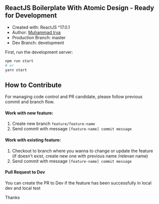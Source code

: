 ## ReactJS Boilerplate With Atomic Design - Ready for Development

- Created with: ReactJS ^17.0.1
- Author: [Muhammad Irva](https://github.com/justirva09)
- Production Branch: master
- Dev Branch: development

First, run the development server:

```bash
npm run start
# or
yarn start
```

## How to Contribute

For managing code control and PR candidate, please follow previous commit and branch flow.

#### Work with new feature:

1. Create new branch `feature/feature-name`
2. Send commit with message `[feature-name] commit message`

#### Work with existing feature:

1. Checkout to branch where you wanna to change or update the feature (if doesn't exist, create new one with previous name /relevan name)
2. Send commit with message `[feature-name] commit message`

#### Pull Request to Dev

You can create the PR to Dev if the feature has been successfully in local dev and local test

Thanks
